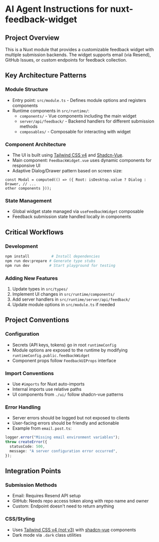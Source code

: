 # AI Agent Instructions for nuxt-feedback-widget

## Project Overview

This is a Nuxt module that provides a customizable feedback widget with multiple submission backends. The widget supports email (via Resend), GitHub Issues, or custom endpoints for feedback collection.

## Key Architecture Patterns

### Module Structure

- Entry point: `src/module.ts` - Defines module options and registers components
- Runtime components in `src/runtime/`:
  - `components/` - Vue components including the main widget
  - `server/api/feedback/` - Backend handlers for different submission methods
  - `composables/` - Composable for interacting with widget

### Component Architecture

- The UI is built using [Tailwind CSS v4](https://tailwindcss.com/docs/upgrade-guide) and [Shadcn-Vue](https://www.shadcn-vue.com/docs/introduction.html).
- Main component: `FeedbackWidget.vue` uses dynamic components for responsive UI
- Adaptive Dialog/Drawer pattern based on screen size:

```vue
const Modal = computed(() => ({ Root: isDesktop.value ? Dialog : Drawer, // ...
other components }));
```

### State Management

- Global widget state managed via `useFeedbackWidget` composable
- Feedback submission state handled locally in components

## Critical Workflows

### Development

```bash
npm install          # Install dependencies
npm run dev:prepare # Generate type stubs
npm run dev         # Start playground for testing
```

### Adding New Features

1. Update types in `src/types/`
2. Implement UI changes in `src/runtime/components/`
3. Add server handlers in `src/runtime/server/api/feedback/`
4. Update module options in `src/module.ts` if needed

## Project Conventions

### Configuration

- Secrets (API keys, tokens) go in root `runtimeConfig`
- Module options are exposed to the runtime by modifying `runtimeConfig.public.feedbackWidget`
- Component props follow `FeedbackUIProps` interface

### Import Conventions

- Use `#imports` for Nuxt auto-imports
- Internal imports use relative paths
- UI components from `./ui/` follow shadcn-vue patterns

### Error Handling

- Server errors should be logged but not exposed to clients
- User-facing errors should be friendly and actionable
- Example from `email.post.ts`:

```typescript
logger.error("Missing email environment variables");
throw createError({
  statusCode: 500,
  message: "A server configuration error occurred",
});
```

## Integration Points

### Submission Methods

- Email: Requires Resend API setup
- GitHub: Needs repo access token along with repo name and owner
- Custom: Endpoint doesn't need to return anything

### CSS/Styling

- Uses [Tailwind CSS v4 (not v3)](https://tailwindcss.com/docs/upgrade-guide) with [shadcn-vue](https://www.shadcn-vue.com/docs/introduction.html) components
- Dark mode via `.dark` class utilities
